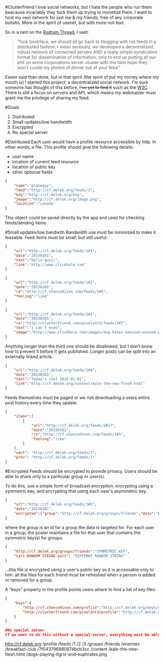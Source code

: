 #Clusterfriend
I love social networks, but I hate the people who run them beacause invariably they fuck them up trying to monetize them. I want to host my own network for just me & my friends, free of any corporate bullshit. More in the spirit of usenet, but with more not-text.

So in a rant on the [Rudram Thread](https://www.facebook.com/chris.rudram/posts/10153870108165247), I said:

>"fuck bookface. we should all go back to blogging with rss feeds in a distributed fashion. I mean seriously, we developed a decentralized, robust network of connected servers AND a really simple syndication format for dissemination of information, only to end up putting all our shit on some corporations server cluster with the faint hope they won't curate my photos of dinner out of your feed."

Easier said than done, but in that spirit (the spirit of put my money where my mouth is) I started this project: a decentralized social network. I'm sure someone has thought of this before, <del>I've yet to find it</del> such as the [W3C](http://www.w3.org/Social/WG). There is still a focus on servers and API, which means my webmaster must grant me the privilege of sharing my feed.

#Goals
1. Distributed
2. Small updates/low bandwidth
3. Encrypted
2. No special server

#Distributed
Each user would have a profile resource accessible by http. In other words, a file. This profile should give the following details:
- user name
- location of current feed resource
- location of public key
- other optional fields
```json
{
    "name":"planeguy",
    "feed":"http://cf.delek.org/feeds/2",
    "key":"http://cf.delek.org/key",
    "image":"http://cf.delek.org/image.png",
    "location":"canada"
}
```
This object could be saved directly by the app and used for checking feeds/sending items

#Small updates/low bandwith
Bandwidth use must be minimized to make it feasable. Feed items must be small, but still useful.
```json
{
    "url":"http://cf.delek.org/feeds/1#1",
    "date":"20150101",
    "text":"Hello guys!",
    "link":"http://www.clickhole.com"
}
```
```json
{
    "url":"http://cf.delek.org/feeds/1#2",
    "date":"20150101",
    "re":"http://cf.chancedixon.com/feeds/1#5",
    "feeling":"like"
}
```
```json
{
    "url":"http://cf.delek.org/feeds/1#3",
    "date":"20150101",
    "re":"http://clusterfriend.com/pixelant3/feeds/2#7",
    "text":"i can't even",
    "image":"http://www.clickhole.com/images/dog-hates-kenzian-econom.png"
}
```
Anything longer than the third one should be disallowed, but I don't know how to prevent it before it gets published. Longer posts can be split into an externally linked article.
```json
{
    "url":"http://cf.delek.org/feeds/1#4",
    "date":"20150101",
    "text":"Today's rant 2015-01-01",
    "link":"http://cf.delek.org/content/kale-the-new-flesh.html"
}
```
Feeds themselves must be paged or we risk downloading a users entire post history every time they update.
```json
{
    "items":[
        {
            "url":"http://cf.delek.org/feeds/2#17",
            "date":"20150101",
            "re":"http://cf.chancedixon.com/feeds/1#5",
            "feeling":"like"
        }
    ],
    "next": "http://cf.delek.org/feeds/3",
    "prev": "http://cf.delek.org/feeds/1"
}
```
#Encrypted
Feeds should be encrypted to provide privacy. Users should be able to share only to a particular group or user(s).

To do this, use a simple form of broadcast encryption, encrypting using a symmetric key, and encrypting that using each user's asymmetric key.
```json
{
    "url":"http://cf.delek.org/feeds/1#5",
    "date":"20150101",
    "encrypted":{"group":"http://cf.delek.org/groups/friends","data":"ENCRYPTED DATA"}
}
```
where the group is an id for a group the data is targeted for. For each user in a group, the poster maintains a file for that user that contains the symmetric key(s) for groups. 
```json
{
    "http://cf.delek.org/groups/friends":"SYMMETRIC KEY",
    "salt-RANDOM STRING-salt": "DIFFERNT RANDOM STRING"
}
```
...this file is encrypted using a user's public key so it is accessable only to him. all the files for each friend must be refreshed when a person is added or removed for a group.

A "keys" property in the profile points users where to find a list of key files:
```json
{
    "keys":{
        "http://cf.chancedixon.com/profile":"http://cf.delek.org/keys/chance",
        "http://clusterfriend.com/pixelant3/profile":"http://cf.delek.org/keys/audrey"
    }
} 

#No special server
If we want to do this without a special server, everything must be able to function using basic http/ftp on basic web hosting. This is mostly possible thanks to RESTful services being written to resemble basic http. Any server software API must account for things that basic file http does not usually use, like query parameters. Luckily a good RESTful service should operate using resources just fine.
```
http://cf.delek.org
    /profile
    /feeds
        /1
        /2
        /3
    /groups
        /friends
        /enemies
        /breakfast-club
        /7f043796980974bcb3cc 
    /content
        /kale-the-new-flesh.html
        /dogs-playing-tigris-and-euphrates.png
```
